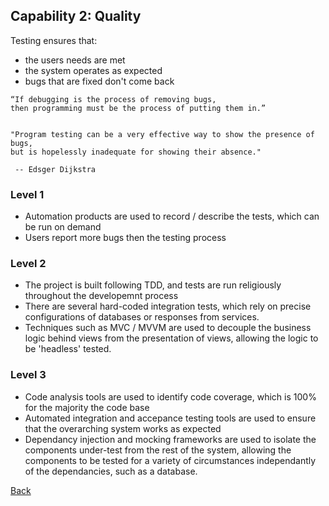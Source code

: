 ## Capability 2: Quality
Testing ensures that:
 -  the users needs are met
 - the system operates as expected
 - bugs that are fixed don't come back

```
“If debugging is the process of removing bugs,
then programming must be the process of putting them in.”


"Program testing can be a very effective way to show the presence of bugs,
but is hopelessly inadequate for showing their absence."

 -- Edsger Dijkstra
```

### Level 1
  - Automation products are used to record / describe the tests, which can be run on demand
  -  Users report more bugs then the testing process

### Level 2
 - The project is built following TDD, and tests are run religiously throughout the developemnt process
 - There are several hard-coded integration tests, which rely on precise configurations of databases or responses from services.
 - Techniques such as MVC /  MVVM are used to decouple the business logic behind views from the presentation of views, allowing the logic to be 'headless' tested.

### Level 3

 - Code analysis tools are used to identify code coverage, which is 100% for the majority the code base
 - Automated integration and accepance testing tools are used to ensure that the overarching system works as expected
 -  Dependancy injection and mocking frameworks are used to isolate the components under-test from the rest of the system, allowing the components to be tested for a variety of circumstances independantly of the dependancies, such as a database.

[Back](https://github.com/colugo/cautious-turtle)